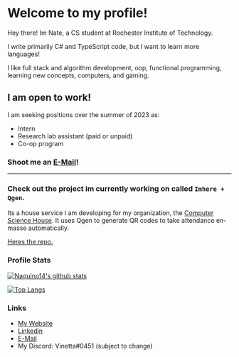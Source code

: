 # Welcome to my profile!

Hey there! Im Nate, a CS student at Rochester Institute of Technology.

I write primarily C# and TypeScript code, but I want to learn more languages!

I like full stack and algorithm development, oop, functional programming, learning new concepts, computers, and gaming.

## I am open to work!
I am seeking positions over the summer of 2023 as:
* Intern
* Research lab assistant (paid or unpaid)
* Co-op program

### Shoot me an [E-Mail](mailto:naquino14@outlook.com)!

___

### Check out the project im currently working on called `Imhere + Qgen`. 
Its a house service I am developing for my organization, the [Computer Science House](https://csh.rit.edu/). It uses Qgen to generate QR codes to take attendance en-masse automatically. 

[Heres the repo.](https://github.com/ComputerScienceHouse/ImHere)

### Profile Stats
[![Naquino14's github stats](https://github-readme-stats.vercel.app/api?username=naquino14&show_icons=true&theme=onedark)](https://github.com/anuraghazra/github-readme-stats)

[![Top Langs](https://github-readme-stats.vercel.app/api/top-langs/?username=naquino14&theme=onedark)](https://github.com/anuraghazra/github-readme-stats)

### Links

* [My Website](http://nateaq.0x.no/)
* [Linkedin](https://www.linkedin.com/in/nathaniel-aquino)
* [E-Mail](mailto:naquino14@outlook.com)
* My Discord: Vinetta#0451 (subject to change)
